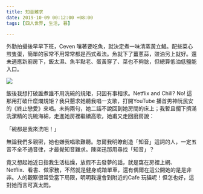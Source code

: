 ```yaml
---
title: 知音難求
date: 2019-10-09 00:12:00 +08:00
tags: [四人世界, 生活, 暮]

---
```


  
  
  
外勤拍攝後早早下班，Ceven 嚷著要吃魚，就決定煮一味清蒸黃立鯧。配些菜心煎隻蛋，簡單的家常不用常常都是西式煮法。魚就下了薑蔥蒜，豉油另上就好。還未適應新廚房下，飯太濕、魚半點老、蛋黃穿了、菜也不夠腍，但總算低油低鹽能入口。  
  
[![](https://1.bp.blogspot.com/-nbP5RQNRh38/XZy1cSGMLDI/AAAAAAAAHgY/tD7cgfUkhNgGmETNhRutJSmSrdt7Fj_0wCLcBGAsYHQ/s400/IMG_8802.jpeg)](https://1.bp.blogspot.com/-nbP5RQNRh38/XZy1cSGMLDI/AAAAAAAAHgY/tD7cgfUkhNgGmETNhRutJSmSrdt7Fj%5F0wCLcBGAsYHQ/s1600/IMG%5F8802.jpeg)
  
  
飯後我想打破誰煮誰不用洗碗的規矩，只因有事相求。Netflix and Chill? No! 這那用打破什麼爛規矩？我只懇求她聽我唱一支歌，打開YouTube 播首男神阮民安的《終止戀愛》來唱。未夠兩句，她二話不說回到她房間的床上；我暫且擱下擠滿洗潔精的洗碗海綿，走進她房裡繼續高歌，她甫又走回廚房說：  
  
「碗都是我來洗吧！」  
  
無論我們多親密，她也嫌我唱歌難聽。忽爾我明瞭創造「知音」這詞的人，一定五音不全不通音律，才最覺知音難求。陳奕迅那用尋找「知音」？  
  
竟又想起她近日指我生活枯燥，放假不去發夢的話，就是窩在房裡上網、Netflix、看書、做家務，不然就是健身或踏單車，還有偶爾在這公開她的是是非非。人的觀察很常受當下局限，明明我還會到附近的Cafe 玩貓呢！但怎也好，這對她而言可真太悶。  
  
  
